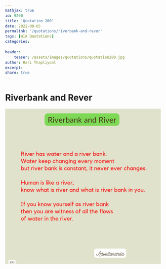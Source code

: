 ```yaml
---
mathjax: true
id: 9200
title: 'Quotation 200'
date: 2022-09-05
permalink: '/quotations/riverbank-and-rever'
tags: [WIA Quotations] 
categories: 

header:
    teaser: /assets/images/quotations/quotation200.jpg
author: Hari Thapliyaal 
excerpt:
share: true 
---
```


# Riverbank and Rever

![Riverbank and Rever](/assets/images/quotations/quotation200.jpg)
